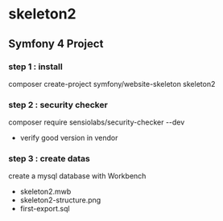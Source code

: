 # skeleton2
## Symfony 4 Project
### step 1 : install
composer create-project symfony/website-skeleton skeleton2
### step 2 : security checker
composer require sensiolabs/security-checker --dev
- verify good version in vendor
### step 3 : create datas
create a mysql database with Workbench
- skeleton2.mwb
- skeleton2-structure.png
- first-export.sql

